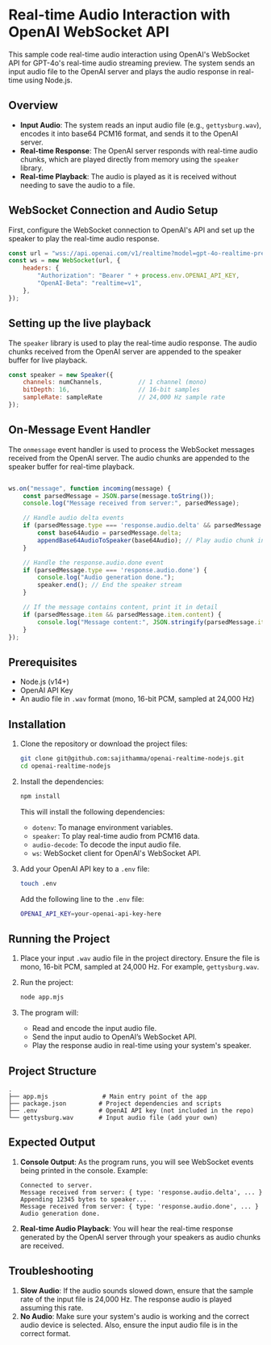 
# Real-time Audio Interaction with OpenAI WebSocket API

This sample code real-time audio interaction using OpenAI's WebSocket API for GPT-4o's real-time audio streaming preview. The system sends an input audio file to the OpenAI server and plays the audio response in real-time using Node.js.

## Overview

- **Input Audio**: The system reads an input audio file (e.g., `gettysburg.wav`), encodes it into base64 PCM16 format, and sends it to the OpenAI server.
- **Real-time Response**: The OpenAI server responds with real-time audio chunks, which are played directly from memory using the `speaker` library.
- **Real-time Playback**: The audio is played as it is received without needing to save the audio to a file.

## WebSocket Connection and Audio Setup

First, configure the WebSocket connection to OpenAI's API and set up the speaker to play the real-time audio response.

```javascript
const url = "wss://api.openai.com/v1/realtime?model=gpt-4o-realtime-preview-2024-10-01";
const ws = new WebSocket(url, {
    headers: {
        "Authorization": "Bearer " + process.env.OPENAI_API_KEY,
        "OpenAI-Beta": "realtime=v1",
    },
});

```

## Setting up the live playback

The `speaker` library is used to play the real-time audio response. The audio chunks received from the OpenAI server are appended to the speaker buffer for live playback.

```javascript
const speaker = new Speaker({
    channels: numChannels,          // 1 channel (mono)
    bitDepth: 16,                   // 16-bit samples
    sampleRate: sampleRate          // 24,000 Hz sample rate
});

```

## On-Message Event Handler

The `onmessage` event handler is used to process the WebSocket messages received from the OpenAI server. The audio chunks are appended to the speaker buffer for real-time playback.

```javascript

ws.on("message", function incoming(message) {
    const parsedMessage = JSON.parse(message.toString());
    console.log("Message received from server:", parsedMessage);

    // Handle audio delta events
    if (parsedMessage.type === 'response.audio.delta' && parsedMessage.delta) {
        const base64Audio = parsedMessage.delta;
        appendBase64AudioToSpeaker(base64Audio); // Play audio chunk in real-time
    }

    // Handle the response.audio.done event
    if (parsedMessage.type === 'response.audio.done') {
        console.log("Audio generation done.");
        speaker.end(); // End the speaker stream
    }

    // If the message contains content, print it in detail
    if (parsedMessage.item && parsedMessage.item.content) {
        console.log("Message content:", JSON.stringify(parsedMessage.item.content, null, 2));
    }
});

```


## Prerequisites

- Node.js (v14+)
- OpenAI API Key
- An audio file in `.wav` format (mono, 16-bit PCM, sampled at 24,000 Hz)

## Installation

1. Clone the repository or download the project files:
   ```bash
   git clone git@github.com:sajithamma/openai-realtime-nodejs.git
   cd openai-realtime-nodejs
   ```

2. Install the dependencies:
   ```bash
   npm install
   ```

   This will install the following dependencies:
   - `dotenv`: To manage environment variables.
   - `speaker`: To play real-time audio from PCM16 data.
   - `audio-decode`: To decode the input audio file.
   - `ws`: WebSocket client for OpenAI's WebSocket API.

3. Add your OpenAI API key to a `.env` file:
   ```bash
   touch .env
   ```

   Add the following line to the `.env` file:
   ```bash
   OPENAI_API_KEY=your-openai-api-key-here
   ```

## Running the Project

1. Place your input `.wav` audio file in the project directory. Ensure the file is mono, 16-bit PCM, sampled at 24,000 Hz. For example, `gettysburg.wav`.

2. Run the project:
   ```bash
   node app.mjs
   ```

3. The program will:
   - Read and encode the input audio file.
   - Send the input audio to OpenAI’s WebSocket API.
   - Play the response audio in real-time using your system's speaker.

## Project Structure

```plaintext
.
├── app.mjs               # Main entry point of the app
├── package.json         # Project dependencies and scripts
├── .env                 # OpenAI API key (not included in the repo)
└── gettysburg.wav       # Input audio file (add your own)
```

## Expected Output

1. **Console Output**: As the program runs, you will see WebSocket events being printed in the console. Example:
   ```plaintext
   Connected to server.
   Message received from server: { type: 'response.audio.delta', ... }
   Appending 12345 bytes to speaker...
   Message received from server: { type: 'response.audio.done', ... }
   Audio generation done.
   ```

2. **Real-time Audio Playback**: You will hear the real-time response generated by the OpenAI server through your speakers as audio chunks are received.

## Troubleshooting

1. **Slow Audio**: If the audio sounds slowed down, ensure that the sample rate of the input file is 24,000 Hz. The response audio is played assuming this rate.
2. **No Audio**: Make sure your system's audio is working and the correct audio device is selected. Also, ensure the input audio file is in the correct format.

